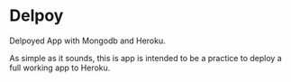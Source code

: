 # Delpoy
Delpoyed App with Mongodb and Heroku.

As simple as it sounds, this is app is intended to be a practice to deploy a full working app to Heroku. 
